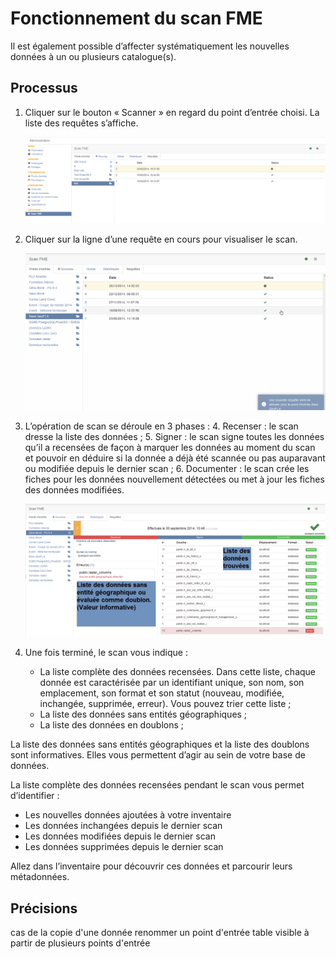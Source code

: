 # Fonctionnement du scan FME

Il est également possible d’affecter systématiquement les nouvelles données à un ou plusieurs catalogue(s).

## Processus

1.	Cliquer sur le bouton « Scanner » en regard du point d’entrée choisi. La liste des requêtes s’affiche.

    ![Les requêtes d'un point d'entrée](../../images/scanFME_EntryPoint_Requests.png "Afficher l'historique des requêtes effectuées sur un point d'entrée")

2.	Cliquer sur la ligne d’une requête en cours pour visualiser le scan.

    ![Déroulement d'un scan](../../images/ScanFME_ProcessLive_GeoFLA_2014-12-26.gif "Le processus de scan à l'oeuvre")

3.	L’opération de scan se déroule en 3 phases :
    4.	Recenser : le scan dresse la liste des données ;
    5.	Signer : le scan signe toutes les données qu’il a recensées de façon à marquer les données au moment du scan et pouvoir en déduire si la donnée a déjà été scannée ou pas auparavant ou modifiée depuis le dernier scan ;
    6.	Documenter : le scan crée les fiches pour les données nouvellement détectées ou met à jour les fiches des données modifiées.

    ![Les formats scannés automatiquement](../../images/scanFME_PostGIS_requete_annot.png "Chercher les données dans Isogeo")

4.	Une fois terminé, le scan vous indique :
	* La liste complète des données recensées. Dans cette liste, chaque donnée est caractérisée par un identifiant unique, son nom, son emplacement, son format et son statut (nouveau, modifiée, inchangée, supprimée, erreur). Vous pouvez trier cette liste ;
	* La liste des données sans entités géographiques ;
	* La liste des données en doublons ;

La liste des données sans entités géographiques et la liste des doublons sont informatives. Elles vous permettent d’agir au sein de votre base de données.

La liste complète des données recensées pendant le scan vous permet d’identifier :
* Les nouvelles données ajoutées à votre inventaire
* Les données inchangées depuis le dernier scan
* Les données modifiées depuis le dernier scan
* Les données supprimées depuis le dernier scan

Allez dans l’inventaire pour découvrir ces données et parcourir leurs métadonnées.

## Précisions

cas de la copie d'une donnée
renommer un point d'entrée
table visible à partir de plusieurs points d'entrée
